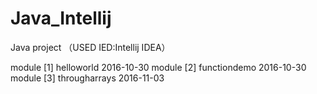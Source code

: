 # Java_Intellij
Java project （USED IED:Intellij IDEA）

module [1] helloworld 2016-10-30
module [2] functiondemo 2016-10-30
module [3] througharrays 2016-11-03
